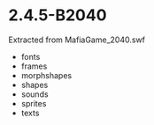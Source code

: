 # 2.4.5-B2040
 Extracted from MafiaGame_2040.swf
- fonts
- frames
- morphshapes
- shapes
- sounds
- sprites
- texts
